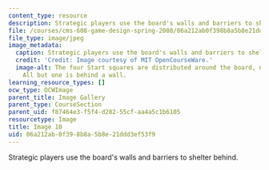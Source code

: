```yaml
---
content_type: resource
description: Strategic players use the board's walls and barriers to shelter behind.
file: /courses/cms-608-game-design-spring-2008/06a212ab0f398b8a5b8e21ddd3ef53f9_10.jpg
file_type: image/jpeg
image_metadata:
  caption: Strategic players use the board's walls and barriers to shelter behind.
  credit: 'Credit: Image courtesy of MIT OpenCourseWare.'
  image-alt: The four Start squares are distributed around the board, near the corners.
    All but one is behind a wall.
learning_resource_types: []
ocw_type: OCWImage
parent_title: Image Gallery
parent_type: CourseSection
parent_uid: f87464e3-f5f4-d282-55cf-aa4a5c1b6105
resourcetype: Image
title: Image 10
uid: 06a212ab-0f39-8b8a-5b8e-21ddd3ef53f9
---
```

Strategic players use the board's walls and barriers to shelter behind.

